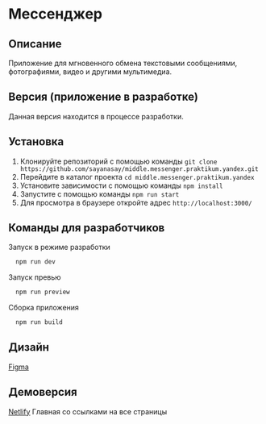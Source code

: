 # Мессенджер

## Описание
Приложение для мгновенного обмена текстовыми сообщениями, фотографиями, видео и другими мультимедиа.

## Версия (приложение в разработке)
Данная версия находится в процессе разработки.

## Установка
1. Клонируйте репозиторий с помощью команды `git clone https://github.com/sayanasay/middle.messenger.praktikum.yandex.git`
2. Перейдите в каталог проекта `cd middle.messenger.praktikum.yandex`
3. Установите зависимости с помощью команды `npm install`
4. Запустите с помощью команды `npm run start`
5. Для просмотра в браузере откройте адрес `http://localhost:3000/`

## Команды для разработчиков
Запуск в режиме разработки

```bash
  npm run dev
```

Запуск превью

```bash
  npm run preview
```

Сборка приложения

```bash
  npm run build
```

## Дизайн
[Figma](https://www.figma.com/file/VYqs1JUo3CXoCioIoc86mY/Chat?type=design&node-id=0%3A1&mode=design&t=jksor0rEvQ4IhVMX-1)

## Демоверсия
[Netlify](https://deploy--zingy-banoffee-5b5585.netlify.app/) Главная со ссылками на все страницы

